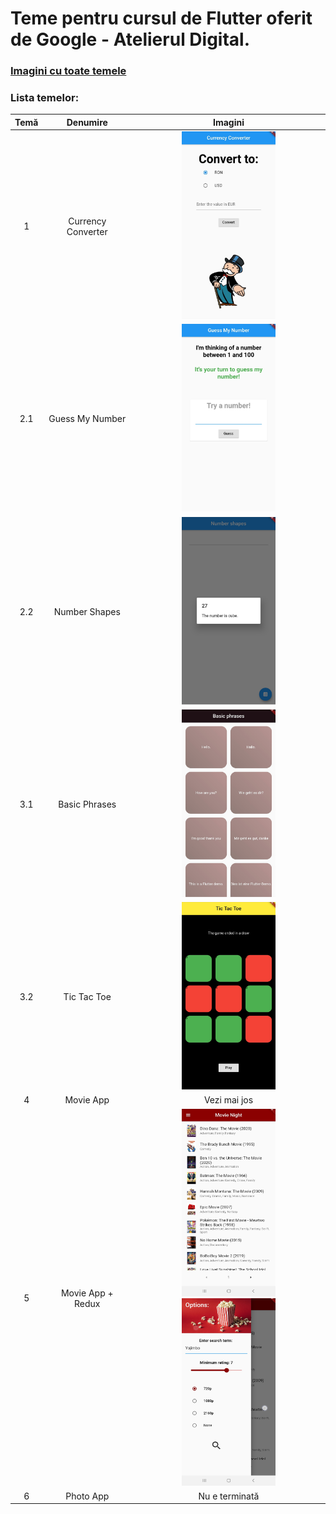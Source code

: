 # Teme pentru cursul de Flutter oferit de Google - Atelierul Digital.
### [Imagini cu toate temele](https://github.com/smitoi/teme_flutter/tree/main/img)
### Lista temelor:

| Temă | Denumire | Imagini |
| :-: | :--: | :-: |
| 1 | Currency Converter   | <img src="./img/currency_convertor.jpg" width = 150px height = 300px> |
| 2.1 | Guess My Number | <img src="./img/guess_my_number.jpg" width = 150px height = 300px> |
| 2.2 | Number Shapes | <img src="./img/number_shapes.jpg" width = 150px height = 300px> |
| 3.1 | Basic Phrases | <img src="./img/basic_phrases.jpg" width = 150px height = 300px> |
| 3.2 | Tic Tac Toe | <img src="./img/tic_tac_toe.jpg" width = 150px height = 300px> |
| 4 | Movie App | Vezi mai jos |
| 5 | Movie App + Redux | <img src="./img/movie_night_main.jpg" width = 150px height = 300px> <img src="./img/movie_night_slider.jpg" width = 150px height = 300px> |
| 6 | Photo App | Nu e terminată |

